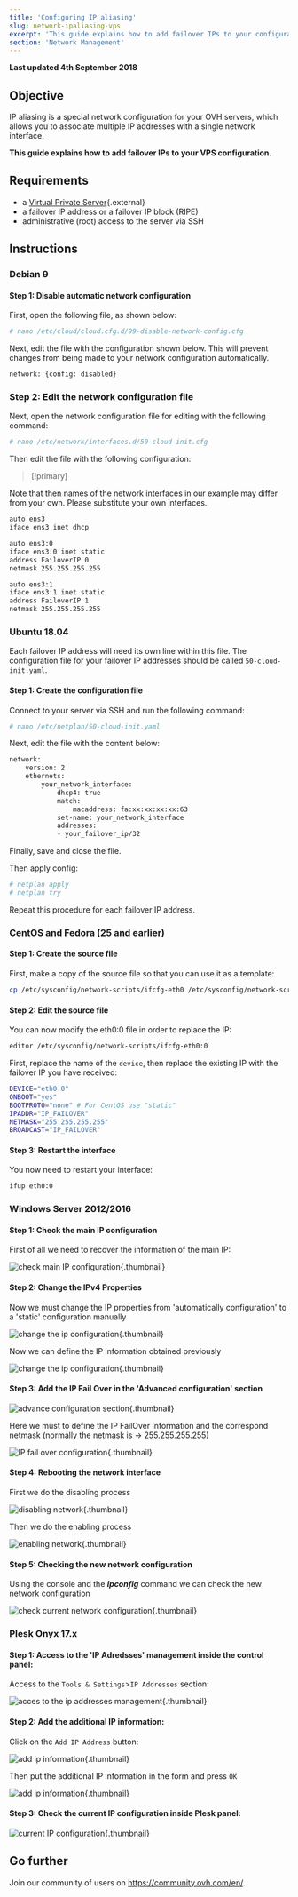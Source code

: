 ```yaml
---
title: 'Configuring IP aliasing'
slug: network-ipaliasing-vps
excerpt: 'This guide explains how to add failover IPs to your configuration'
section: 'Network Management'
---
```


**Last updated 4th September 2018**

## Objective

IP aliasing is a special network configuration for your OVH servers, which allows you to associate multiple IP addresses with a single network interface.

**This guide explains how to add failover IPs to your VPS configuration.**

## Requirements

* a [Virtual Private Server](https://www.ovh.co.uk/vps/){.external}
* a failover IP address or a failover IP block (RIPE)
* administrative (root) access to the server via SSH

## Instructions

### Debian 9

#### Step 1: Disable automatic network configuration

First, open the following file, as shown below:

```sh
# nano /etc/cloud/cloud.cfg.d/99-disable-network-config.cfg
```
Next, edit the file with the configuration shown below. This will prevent changes from being made to your network configuration automatically.

```sh
network: {config: disabled}
```

### Step 2: Edit the network configuration file

Next, open the network configuration file for editing with the following command:

```sh
# nano /etc/network/interfaces.d/50-cloud-init.cfg
```
Then edit the file with the following configuration:

> [!primary]
>
Note that then names of the network interfaces in our example may differ from your own. Please substitute your own interfaces.
>

```sh
auto ens3
iface ens3 inet dhcp

auto ens3:0
iface ens3:0 inet static
address FailoverIP 0
netmask 255.255.255.255

auto ens3:1
iface ens3:1 inet static
address FailoverIP 1
netmask 255.255.255.255
```

### Ubuntu 18.04

Each failover IP address will need its own line within this file. The configuration file for your failover IP addresses should be called `50-cloud-init.yaml`.

#### Step 1: Create the configuration file

Connect to your server via SSH and run the following command:

```sh
# nano /etc/netplan/50-cloud-init.yaml
```

Next, edit the file with the content below:

```sh
network:
    version: 2
    ethernets:
        your_network_interface:
            dhcp4: true
            match:
                macaddress: fa:xx:xx:xx:xx:63
            set-name: your_network_interface
            addresses:
            - your_failover_ip/32
```
Finally, save and close the file.

Then apply config:

```sh
# netplan apply
# netplan try
```

Repeat this procedure for each failover IP address.

### CentOS and Fedora (25 and earlier)

#### Step 1: Create the source file

First, make a copy of the source file so that you can use it as a template:

```sh
cp /etc/sysconfig/network-scripts/ifcfg-eth0 /etc/sysconfig/network-scripts/ifcfg-eth0:0
```

#### Step 2: Edit the source file

You can now modify the eth0:0 file in order to replace the IP:

```sh
editor /etc/sysconfig/network-scripts/ifcfg-eth0:0
```

First, replace the name of the `device`, then replace the existing IP with the failover IP you have received:

```bash
DEVICE="eth0:0"
ONBOOT="yes"
BOOTPROTO="none" # For CentOS use "static"
IPADDR="IP_FAILOVER"
NETMASK="255.255.255.255"
BROADCAST="IP_FAILOVER"
```

#### Step 3: Restart the interface

You now need to restart your interface:

```sh
ifup eth0:0
```

### Windows Server 2012/2016

#### Step 1: Check the main IP configuration

First of all we need to recover the information of the main IP:

![check main IP configuration](images/image1-1.png){.thumbnail}

#### Step 2: Change the IPv4 Properties

Now we must change the IP properties from 'automatically configuration' to a 'static' configuration manually

![change the ip configuration](images/image2.png){.thumbnail}

Now we can define the IP information obtained previously

![change the ip configuration](images/image3-3.png){.thumbnail}

#### Step 3: Add the IP Fail Over in the 'Advanced configuration' section

![advance configuration section](images/image4-4.png){.thumbnail}

Here we must to define the IP FailOver information and the correspond netmask (normally the netmask is -> 255.255.255.255)

![IP fail over configuration](images/image5-5.png){.thumbnail}

#### Step 4: Rebooting the network interface

First we do the disabling process

![disabling network](images/image6.png){.thumbnail}

Then we do the enabling process

![enabling network](images/image7.png){.thumbnail}

#### Step 5: Checking the new network configuration

Using the console and the ___ipconfig___ command we can check the new network configuration

![check current network configuration](images/image8.png){.thumbnail}

### Plesk Onyx 17.x

#### Step 1: Access to the 'IP Adredsses' management inside the control panel:

Access to the ```Tools & Settings```>```IP Addresses``` section:

![acces to the ip addresses management](images/pleskip1.png){.thumbnail}

#### Step 2: Add the additional IP information:

Click on the ``Add IP Address`` button:

![add ip information](images/pleskip2-2.png){.thumbnail}

Then put the additional IP information in the form and press ```OK```

![add ip information](images/pleskip3-3.png){.thumbnail}

#### Step 3: Check the current IP configuration inside Plesk panel:

![current IP configuration](images/pleskip4-4.png){.thumbnail}
 
## Go further

Join our community of users on <https://community.ovh.com/en/>.
